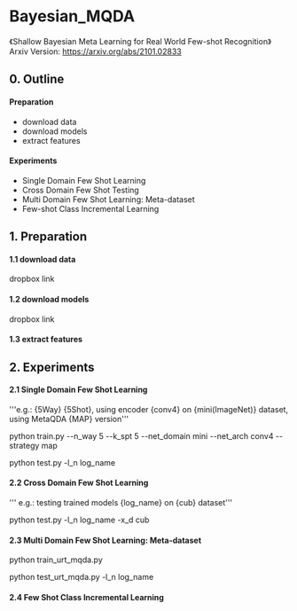 # Bayesian_MQDA
《Shallow Bayesian Meta Learning for Real World Few-shot Recognition》
Arxiv Version: https://arxiv.org/abs/2101.02833

## 0. Outline
#### Preparation
  - download data
  - download models
  - extract features
#### Experiments
  - Single Domain Few Shot Learning
  - Cross Domain Few Shot Testing
  - Multi Domain Few Shot Learning: Meta-dataset
  - Few-shot Class Incremental Learning

## 1. Preparation
#### 1.1 download data
dropbox link
#### 1.2 download models
dropbox link
#### 1.3 extract features

## 2. Experiments
#### 2.1 Single Domain Few Shot Learning
'''e.g.: {5Way} {5Shot}, using encoder {conv4} on {mini(ImageNet)} dataset, using MetaQDA {MAP} version'''

python train.py --n_way 5 --k_spt 5 --net_domain mini --net_arch conv4 --strategy map

python test.py -l_n log_name

#### 2.2 Cross Domain Few Shot Learning
''' e.g.: testing trained models {log_name} on {cub} dataset''' 

python test.py -l_n log_name -x_d cub

#### 2.3 Multi Domain Few Shot Learning: Meta-dataset
python train_urt_mqda.py

python test_urt_mqda.py -l_n log_name

#### 2.4 Few Shot Class Incremental Learning

